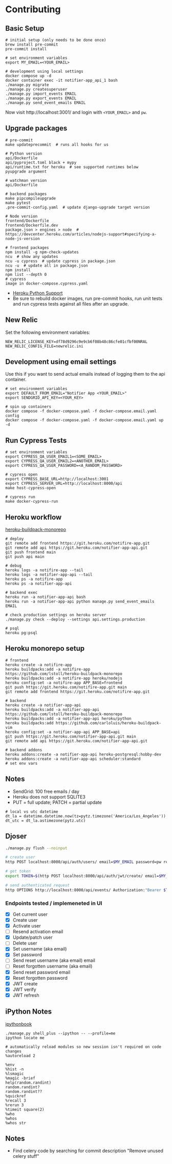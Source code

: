 # Contributing

## Basic Setup

```
# initial setup (only needs to be done once)
brew install pre-commit
pre-commit install

# set environment variables
export MY_EMAIL=<YOUR_EMAIL>

# development using local settings
docker compose up -d
docker container exec -it notifier-app_api_1 bash
./manage.py migrate
./manage.py createsuperuser
./manage.py import_events EMAIL
./manage.py export_events EMAIL
./manage.py send_event_emails EMAIL
```

Now visit http://localhost:3001/ and login with `<YOUR_EMAIL>` and `pw`.

## Upgrade packages

```
# pre-commit
make updateprecommit  # runs all hooks for us

# Python version
api/Dockerfile
api/pyproject.toml black + mypy
api/runtime.txt for heroku  # see supported runtimes below
pyupgrade argument

# watchman version
api/Dockerfile

# backend packages
make pipcompileupgrade
make pytest
.pre-commit-config.yaml  # update django-upgrade target version

# Node version
frontend/Dockerfile
frontend/Dockerfile.dev
package.json > engines > node  # https://devcenter.heroku.com/articles/nodejs-support#specifying-a-node-js-version

# frontend packages
npm install -g npm-check-updates
ncu  # show any updates
ncu -u cypress  # update cypress in package.json
ncu -u  # update all in package.json
npm install
npm list --depth 0
# cypress
image in docker-compose.cypress.yaml
```

- [Heroku Python Support](https://devcenter.heroku.com/articles/python-support#supported-runtimes)
- Be sure to rebuild docker images, run pre-commit hooks, run unit tests and run cypress tests against all files after an upgrade.

## New Relic

Set the following environment variables:

```
NEW_RELIC_LICENSE_KEY=df78d9296c9e9cb6f08b48c86cfe01cfbf00NRAL
NEW_RELIC_CONFIG_FILE=newrelic.ini
```

## Development using email settings

Use this if you want to send actual emails instead of logging them to the api container.

```
# set environment variables
export DEFAULT_FROM_EMAIL="Notifier App <YOUR_EMAIL>"
export SENDGRID_API_KEY=<YOUR_KEY>

# spin up containers
docker compose -f docker-compose.yaml -f docker-compose.email.yaml config
docker compose -f docker-compose.yaml -f docker-compose.email.yaml up -d
```

## Run Cypress Tests

```
# set environment variables
export CYPRESS_QA_USER_EMAIL1=<SOME_EMAIL>
export CYPRESS_QA_USER_EMAIL2=<ANOTHER_EMAIL>
export CYPRESS_QA_USER_PASSWORD=<A_RANDOM_PASSWORD>

# cypress open
export CYPRESS_BASE_URL=http://localhost:3001
export CYPRESS_SERVER_URL=http://localhost:8000/api
make host-cypress-open

# cypress run
make docker-cypress-run
```

## Heroku workflow

[heroku-buildpack-monorepo](https://elements.heroku.com/buildpacks/lstoll/heroku-buildpack-monorepo)

```
# deploy
git remote add frontend https://git.heroku.com/notifire-app.git
git remote add api https://git.heroku.com/notifier-app-api.git
git push frontend main
git push api main

# debug
heroku logs -a notifire-app --tail
heroku logs -a notifier-app-api --tail
heroku ps -a notifire-app
heroku ps -a notifier-app-api

# backend exec
heroku run -a notifier-app-api bash
heroku run -a notifier-app-api python manage.py send_event_emails EMAIL

# check production settings on heroku server
./manage.py check --deploy --settings api.settings.production

# psql
heroku pg:psql
```

## Heroku monorepo setup

```
# frontend
heroku create -a notifire-app
heroku buildpacks:add -a notifire-app https://github.com/lstoll/heroku-buildpack-monorepo
heroku buildpacks:add -a notifire-app heroku/nodejs
heroku config:set -a notifire-app APP_BASE=frontend
git push https://git.heroku.com/notifire-app.git main
git remote add frontend https://git.heroku.com/notifire-app.git

# backend
heroku create -a notifier-app-api
heroku buildpacks:add -a notifier-app-api https://github.com/lstoll/heroku-buildpack-monorepo
heroku buildpacks:add -a notifier-app-api heroku/python
heroku buildpacks:add https://github.com/carloluis/heroku-buildpack-vim
heroku config:set -a notifier-app-api APP_BASE=api
git push https://git.heroku.com/notifier-app-api.git main
git remote add api https://git.heroku.com/notifier-app-api.git

# backend addons
heroku addons:create -a notifier-app-api heroku-postgresql:hobby-dev
heroku addons:create -a notifier-app-api scheduler:standard
# set env vars
```

## Notes

- SendGrid: 100 free emails / day
- Heroku does not support SQLITE3
- PUT = full update; PATCH = partial update

```
# local vs utc datetime
dt_la = datetime.datetime.now(tz=pytz.timezone('America/Los_Angeles'))
dt_utc = dt_la.astimezone(pytz.utc)
```

## Djoser

```bash
./manage.py flush --noinput

# create user
http POST localhost:8000/api/auth/users/ email=$MY_EMAIL password=pw re_password=pw

# get token
export TOKEN=$(http POST localhost:8000/api/auth/jwt/create/ email=$MY_EMAIL password=pw | jq -r '.access')

# send authenticated request
http OPTIONS http://localhost:8000/api/events/ Authorization:"Bearer $TOKEN"
```

### Endpoints tested / implemeneted in UI

- [x] Get current user
- [x] Create user
- [x] Activate user
- [ ] Resend activation email
- [x] Update/patch user
- [ ] Delete user
- [x] Set username (aka email)
- [x] Set password
- [ ] Send reset username (aka email) email
- [ ] Reset forgotten username (aka email)
- [x] Send reset password email
- [x] Reset forgotten password
- [x] JWT create
- [x] JWT verify
- [x] JWT refresh

## iPython Notes

[ipythonbook](https://ipythonbook.com/)

```
./manage.py shell_plus --ipython -- --profile=me
ipython locate me

# automatically reload modules so new session isn't required on code changes
%autoreload 2

%env
%hist -n
%lsmagic
%magic -brief
help(random.randint)
random.randint?
random.randint??
%quickref
%recall 3
%rerun 3
%timeit square(2)
%who
%whos
%whos str
```

## Notes

- Find celery code by searching for commit description "Remove unused celery stuff"

